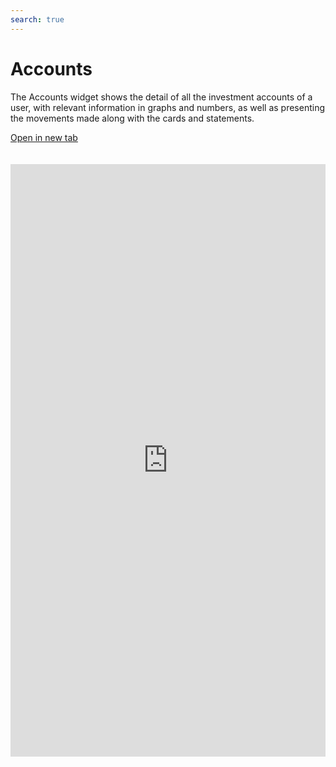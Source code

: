 ```yaml
---
search: true
---
```


# Accounts

The Accounts widget shows the detail of all the investment accounts of a user, with relevant information in graphs and numbers, as well as presenting the movements made along with the cards and statements.

[Open in new tab](https://widgets.modyo.com/inversiones/cuentas)
<iframe id="widgetFrame" src="https://widgets.modyo.com/inversiones/cuentas" width="100%" frameBorder="0"  style="min-height:948px;overflow:auto;margin-top:20px;"/>

| Feature                    | Description                                                                                                                                                                                                                                                                                                                                                                                                                                               |
|----------------------------------|-----------------------------------------------------------------------------------------------------------------------------------------------------------------------------------------------------------------------------------------------------------------------------------------------------------------------------------------------------------------------------------------------------------------------------------------------------------|
| Account Summary             | Incorporates all the investment accounts that the client has associated. Each client's investment account has a tab with all related information.                                                                                                                                                                                                                                                                                      |
| Investment Account              | Focuses on all the information associated with a specific investment account, presenting the data numerically and graphically. Includes an area with the total equity as of the day of the consultation and another for shares in the portfolio. Allows users to configure the account, see investment details,obtain statements, track movements, and make payments to the account.                                                                                           |
| Account Settings             | Allows you to define a name for the investment account, as well as to configure the sending of information by email for investment instrument purchase/sale letters and confirmations (stocks, mutual funds, etc.).                                                                                                                                                                                                           |
| Account Statements             | Displays a list of statements to review within a configurable date range. The statements appear as PDFs that can be downloaded and reviewed.                                                                                                                                                                                                                                                                                      |
| Account Details                | Lists the types of instruments that exist within the investment account. Includes a summary of all the specific instruments that correspond to the type of investment selected. Displays investment escrow, pricing and distribution information. Through these summaries, you can review the details of account transaction history. Allows you to see the movements associated with the investment account. |
| Detailed Account Movements | Delivers a set of options that allow you to select date periods and movement types, including transfer movements. Shows the specific movements and their detail, as well as all the operations that are pending and not yet completed.                                                                                                                                                                                               |

<script>

  export default {
    mounted() {

      function setIframeHeightCO(id, ht) {
          var ifrm = document.getElementById(id);
          if(ifrm) {
            ifrm.style.height = ht + 4 + "px";
          }
      }
      // iframed document sends its height using postMessage
      function handleDocHeightMsg(e) {
          // check origin
          if ( e.origin === 'https://widgets.modyo.com' ) {
              // parse data
              var data = JSON.parse( e.data );
              console.log('data:', data)
              // check data object
              if ( data['docHeight'] ) {
                  setIframeHeightCO( 'widgetFrame', data['docHeight'] );
              } else {
                  setIframeHeightCO( 'widgetFrame', 700 );
              }
          }
      }

      // assign message handler
      if ( window.addEventListener ) {
          window.addEventListener('message', handleDocHeightMsg, false);
      }
    }
  }

</script>
